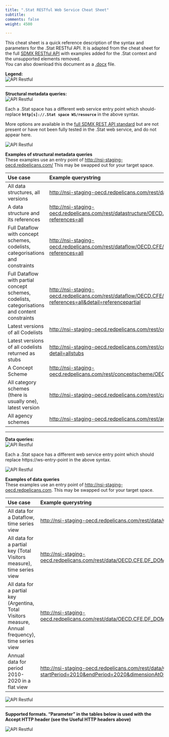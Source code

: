```yaml
---
title: ".Stat RESTful Web Service Cheat Sheet"
subtitle: 
comments: false
weight: 4500

---
```


This cheat sheet is a quick reference description of the syntax and parameters for the .Stat RESTful API. It is adapted from the cheat sheet for the full [SDMX RESTful API](https://github.com/sdmx-twg/sdmx-rest/blob/master/v2_1/ws/rest/docs/rest_cheat_sheet.pdf?raw=true) with examples added for the .Stat context and the unsupported elements removed.  
You can also download this document as a [.docx](https://gitlab.com/sis-cc/dotstatsuite-documentation/-/blob/9256239f1128a36174c7214c2aa316a22ffdf9e1/content/dotStat_REST_Cheat_Sheet.docx) file.

**Legend:**  
![API Restful](/images/api-resftul1.png)

---

**Structural metadata queries:**  
![API Restful](/images/api-resftul2.png)

Each a .Stat space has a different web service entry point which should- replace **`http[s]://.Stat space WS/resource`** in the above syntax.  

More options are available in the [full SDMX REST API standard](https://github.com/sdmx-twg/sdmx-rest/blob/master/v2_1/ws/rest/docs/rest_cheat_sheet.pdf?raw=true) but are not present or have not been fully tested in the .Stat web service, and do not appear here.  

![API Restful](/images/api-resftul3.png)

**Examples of structural metadata queries**  
These examples use an entry point of http://nsi-staging-oecd.redpelicans.com/ This may be swapped out for your target space.

| Use case | Example querystring |
|:-------------|:-------------|
| All data structures, all versions | http://nsi-staging-oecd.redpelicans.com/rest/datastructure/all/all/all |
| A data structure and its references | http://nsi-staging-oecd.redpelicans.com/rest/datastructure/OECD.CFE/DSD_TOURISM_TRIPS/5.0?references=all |
| Full Dataflow with concept schemes, codelists, categorisations and constraints | http://nsi-staging-oecd.redpelicans.com/rest/dataflow/OECD.CFE/DF_DOMESTIC_TOURISM/5.0?references=all |
| Full Dataflow with partial concept schemes, codelists, categorisations and content constraints | http://nsi-staging-oecd.redpelicans.com/rest/dataflow/OECD.CFE/DF_DOMESTIC_TOURISM/5.0?references=all&detail=referencepartial |
| Latest versions of all Codelists | http://nsi-staging-oecd.redpelicans.com/rest/codelist/all/all/latest |
| Latest versions of all codelists returned as stubs | http://nsi-staging-oecd.redpelicans.com/rest/codelist/all/all/latest?detail=allstubs |
| A Concept Scheme | http://nsi-staging-oecd.redpelicans.com/rest/conceptscheme/OECD.CFE/CS_TOURISM/latest |
| All category schemes (there is usually one), latest version | http://nsi-staging-oecd.redpelicans.com/rest/categoryscheme/all/all/latest |
| All agency schemes | http://nsi-staging-oecd.redpelicans.com/rest/agencyscheme/all/all/all |

---

**Data queries:**  
![API Restful](/images/api-resftul4.png)

Each a .Stat space has a different web service entry point which should replace https://ws-entry-point in the above syntax.  

![API Restful](/images/api-resftul5.png)

**Examples of data queries**  
These examples use an entry point of http://nsi-staging-oecd.redpelicans.com. This may be swapped out for your target space.  

| Use case | Example querystring |
|:-------------|:-------------|
| All data for a Dataflow, time series view | http://nsi-staging-oecd.redpelicans.com/rest/data/OECD.CFE,DF_DOMESTIC_TOURISM,5.0 |
| All data for a partial key (Total Visitors measure), time series view | http://nsi-staging-oecd.redpelicans.com/rest/data/OECD.CFE,DF_DOMESTIC_TOURISM,5.0/..TOTAL_VISITORS........ |
| All data for a partial key (Argentina, Total Visitors measure, Annual frequency), time series view | http://nsi-staging-oecd.redpelicans.com/rest/data/OECD.CFE,DF_DOMESTIC_TOURISM,5.0/AR..TOTAL_VISITORS........A |
| Annual data for period 2010-2020 in a flat view | http://nsi-staging-oecd.redpelicans.com/rest/data/OECD.CFE,DF_DOMESTIC_TOURISM,5.0/.........A?startPeriod=2010&endPeriod=2020&dimensionAtObservation=AllDimensions |

![API Restful](/images/api-resftul6.png)

---

**Supported formats. “Parameter” in the tables below is used with the Accept HTTP header (see the Useful HTTP headers above)**  

![API Restful](/images/api-resftul7.png)
